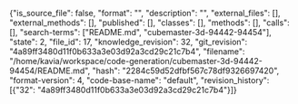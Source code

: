 {"is_source_file": false, "format": "", "description": "", "external_files": [], "external_methods": [], "published": [], "classes": [], "methods": [], "calls": [], "search-terms": ["README.md", "cubemaster-3d-94442-94454"], "state": 2, "file_id": 17, "knowledge_revision": 32, "git_revision": "4a89ff3480d11f0b633a3e03d92a3cd29c21c7b4", "filename": "/home/kavia/workspace/code-generation/cubemaster-3d-94442-94454/README.md", "hash": "2284c59d52dfbf567c78df9326697420", "format-version": 4, "code-base-name": "default", "revision_history": [{"32": "4a89ff3480d11f0b633a3e03d92a3cd29c21c7b4"}]}